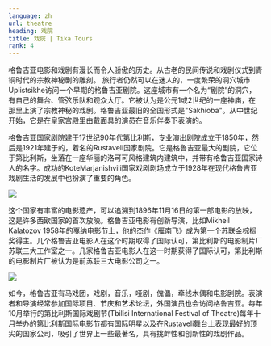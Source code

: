 ```yaml
---
language: zh
url: theatre
heading: 戏院
title: 戏院 | Tika Tours
rank: 4
---
```

<div class="row content-row"><!-- 885 (1)-->
<div class="col-12 col-sm-6 col-md-6"><!-- 1220 -->

格鲁吉亚电影和戏剧有漫长而令人骄傲的历史。从古老的民间传说和戏剧仪式到青铜时代的宗教神秘剧的雕刻。
旅行者仍然可以在迷人的，一度繁荣的洞穴城市Uplistsikhe访问一个早期的格鲁吉亚剧院。这座城市有一个名为“剧院”的洞穴，有自己的舞台、管弦乐队和观众大厅。它被认为是公元1或2世纪的一座神庙，在那里上演了宗教神秘的戏剧。格鲁吉亚最旧的全国形式是"Sakhioba"。从中世纪开始，它是在皇家宫殿里由戴面具的演员在音乐伴奏下表演的。

</div>

<div class="col-12 col-sm-6 col-md-6"><!-- 1221 -->

格鲁吉亚国家剧院建于17世纪90年代第比利斯，专业演出剧院成立于1850年，然后是1921年建于的，着名的Rustaveli国家剧院。它是格鲁吉亚最大的剧院，它位于第比利斯，坐落在一座华丽的洛可可风格建筑内建筑中，并带有格鲁吉亚国家诗人的名字。成功的KoteMarjanishvili国家戏剧剧场成立于1928年在现代格鲁吉亚戏剧生活的发展中也扮演了重要的角色。



</div>

</div>

<div class="row content-row"><!-- 886 (2)-->
<div class="col-12 col-sm-6 col-md-6"><!-- 1222 -->

![](/library/content/img13.jpg)

这个国家有丰富的电影遗产，可以追溯到1896年11月16日的第一部电影的放映，这是许多西欧国家的首次放映。格鲁吉亚电影有创新导演，比如Mikheil Kalatozov 1958年的戛纳电影节上，他的杰作《雁南飞》成为第一个苏联金棕榈奖得主。几个格鲁吉亚电影人在这个时期取得了国际认可，第比利斯的电影制片厂苏联三大工作室之一。几家格鲁吉亚电影人在这一时期获得了国际认可，第比利斯的电影制片厂被认为是前苏联三大电影公司之一。


</div>

<div class="col-12 col-sm-6 col-md-6"><!-- 1223 -->

![](/library/content/img14.jpg)

如今，格鲁吉亚有马戏团，戏剧，音乐，哑剧，傀儡，牵线木偶和电影剧院。表演者和导演经常参加国际项目、节庆和艺术论坛，外国演员也会访问格鲁吉亚。每年10月举行的第比利斯国际戏剧节(Tbilisi International Festival of Theatre)每年十月举办的第比利斯国际电影节都有国际明星以及在Rustaveli舞台上表现最好的顶尖的国家公司，吸引了世界上一些最著名，具有挑衅性和创新性的戏剧作品。


</div>

</div>

